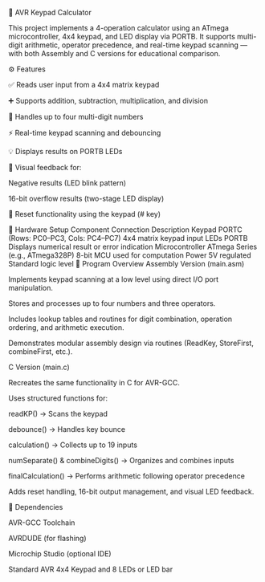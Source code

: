 🧮 AVR Keypad Calculator

This project implements a 4-operation calculator using an ATmega microcontroller, 4x4 keypad, and LED display via PORTB. It supports multi-digit arithmetic, operator precedence, and real-time keypad scanning — with both Assembly and C versions for educational comparison.

⚙️ Features

✅ Reads user input from a 4x4 matrix keypad

➕ Supports addition, subtraction, multiplication, and division

🔢 Handles up to four multi-digit numbers

⚡ Real-time keypad scanning and debouncing

💡 Displays results on PORTB LEDs

🚨 Visual feedback for:

Negative results (LED blink pattern)

16-bit overflow results (two-stage LED display)

🔁 Reset functionality using the keypad (# key)

🧩 Hardware Setup
Component	Connection	Description
Keypad	PORTC (Rows: PC0–PC3, Cols: PC4–PC7)	4x4 matrix keypad input
LEDs	PORTB	Displays numerical result or error indication
Microcontroller	ATmega Series (e.g., ATmega328P)	8-bit MCU used for computation
Power	5V regulated	Standard logic level
🧠 Program Overview
Assembly Version (main.asm)

Implements keypad scanning at a low level using direct I/O port manipulation.

Stores and processes up to four numbers and three operators.

Includes lookup tables and routines for digit combination, operation ordering, and arithmetic execution.

Demonstrates modular assembly design via routines (ReadKey, StoreFirst, combineFirst, etc.).

C Version (main.c)

Recreates the same functionality in C for AVR-GCC.

Uses structured functions for:

readKP() → Scans the keypad

debounce() → Handles key bounce

calculation() → Collects up to 19 inputs

numSeparate() & combineDigits() → Organizes and combines inputs

finalCalculation() → Performs arithmetic following operator precedence

Adds reset handling, 16-bit output management, and visual LED feedback.

🧰 Dependencies

AVR-GCC Toolchain

AVRDUDE (for flashing)

Microchip Studio (optional IDE)

Standard AVR 4x4 Keypad and 8 LEDs or LED bar

